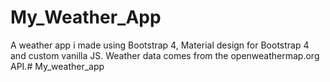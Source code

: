 # My_Weather_App

A weather app i made using Bootstrap 4, Material design for Bootstrap 4
and custom vanilla JS. Weather data comes from the openweathermap.org API.# My_weather_app
